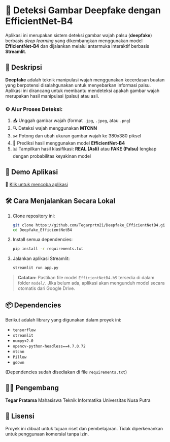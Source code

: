 # 🧠 Deteksi Gambar Deepfake dengan EfficientNet-B4

Aplikasi ini merupakan sistem deteksi gambar wajah palsu (**deepfake**) berbasis *deep learning* yang dikembangkan menggunakan model **EfficientNet-B4** dan dijalankan melalui antarmuka interaktif berbasis **Streamlit**.

## 📌 Deskripsi

**Deepfake** adalah teknik manipulasi wajah menggunakan kecerdasan buatan yang berpotensi disalahgunakan untuk menyebarkan informasi palsu. Aplikasi ini dirancang untuk membantu mendeteksi apakah gambar wajah merupakan hasil manipulasi (palsu) atau asli.

### ⚙️ Alur Proses Deteksi:

1. 📤 Unggah gambar wajah (format `.jpg`, `.jpeg`, atau `.png`)
2. 🔍 Deteksi wajah menggunakan **MTCNN**
3. ✂️ Potong dan ubah ukuran gambar wajah ke 380x380 piksel
4. 🧠 Prediksi hasil menggunakan model **EfficientNet-B4**
5. 📊 Tampilkan hasil klasifikasi: **REAL (Asli)** atau **FAKE (Palsu)** lengkap dengan probabilitas keyakinan model

## 🚀 Demo Aplikasi

🔗 [Klik untuk mencoba aplikasi](https://deteksi-deepfake-efficientnetb4.streamlit.app/)

## 🛠️ Cara Menjalankan Secara Lokal

1. Clone repository ini:

   ```bash
   git clone https://github.com/Tegarprtm21/Deepfake_EfficientNetB4.git
   cd Deepfake_EfficientNetB4
   ```

2. Install semua dependencies:

   ```bash
   pip install -r requirements.txt
   ```

3. Jalankan aplikasi Streamlit:

   ```bash
   streamlit run app.py
   ```

> **Catatan:** Pastikan file model `EfficientNetB4.h5` tersedia di dalam folder `model/`. Jika belum ada, aplikasi akan mengunduh model secara otomatis dari Google Drive.

## 📦 Dependencies

Berikut adalah library yang digunakan dalam proyek ini:

* `tensorflow`
* `streamlit`
* `numpy<2.0`
* `opencv-python-headless==4.7.0.72`
* `mtcnn`
* `Pillow`
* `gdown`

(Dependencies sudah disediakan di file `requirements.txt`)

## 👨‍💻 Pengembang

**Tegar Pratama**
Mahasiswa Teknik Informatika
Universitas Nusa Putra

## 📄 Lisensi

Proyek ini dibuat untuk tujuan riset dan pembelajaran. Tidak diperkenankan untuk penggunaan komersial tanpa izin.

